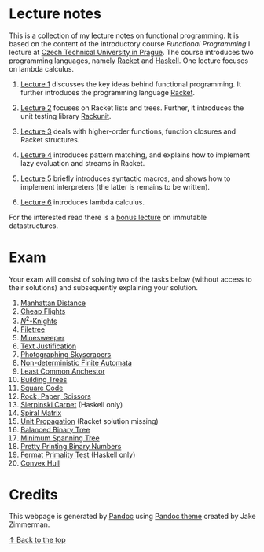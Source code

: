# Lecture notes

This is a collection of my lecture notes on functional programming. 
It is based on the content of the introductory course *Functional Programming* I lecture at 
[Czech Technical University in Prague](https://www.cvut.cz).
The course introduces two programming languages, namely [Racket](https://racket-lang.org/) 
and [Haskell](https://www.haskell.org/). 
One lecture focuses on lambda calculus.


1. [Lecture 1](lecture01) discusses the key ideas behind functional programming. It further
   introduces the programming language [Racket](https://racket-lang.org/).

2. [Lecture 2](lecture02) focuses on Racket lists and trees. Further, it introduces the unit testing
   library [Rackunit](https://docs.racket-lang.org/rackunit/index.html).

3. [Lecture 3](lecture03) deals with higher-order functions, function closures and Racket structures.

4. [Lecture 4](lecture04) introduces pattern matching, and explains how to implement lazy
   evaluation and streams in Racket.

5. [Lecture 5](lecture05) briefly introduces syntactic macros, and shows how to implement
   interpreters (the latter is remains to be written).

6. [Lecture 6](lecture06) introduces lambda calculus.

For the interested read there is a [bonus lecture](lecture-bonus) on immutable datastructures.

# Exam

Your exam will consist of solving two of the tasks below (without access to their solutions) and
subsequently explaining your solution.

1.  [Manhattan Distance](exams/manhattan-distance)
2.  [Cheap Flights](exams/cheap-flights)
3.  [$N^2$-Knights](exams/n2-knights)
4.  [Filetree](exams/filetree)
5.  [Minesweeper](exams/minesweeper)
6.  [Text Justification](exams/justify)
7.  [Photographing Skyscrapers](exams/photo-skyscraper)
8.  [Non-deterministic Finite Automata](exams/finite-automata)
9.  [Least Common Anchestor](exams/least-common-ancestor)
10. [Building Trees](exams/building-trees)
11. [Square Code](exams/square-code)
12. [Rock, Paper, Scissors](exams/rock-paper-scissors)
13. [Sierpinski Carpet](exams/sierpinski-carpet) (Haskell only)
14. [Spiral Matrix](exams/spiral-matrix)
15. [Unit Propagation](exams/unit-propagation) (Racket solution missing)
16. [Balanced Binary Tree](exams/balanced-tree)
17. [Minimum Spanning Tree](exams/minimum-spanning-tree)
18. [Pretty Printing Binary Numbers](exams/pretty-binary-numbers)
19. [Fermat Primality Test](exams/fermat-primality) (Haskell only)
20. [Convex Hull](exams/convex-hull)

# Credits

This webpage is generated by [Pandoc] using [Pandoc theme](https://jez.io/pandoc-markdown-css-theme/) created by 
Jake Zimmerman.

<p class="signoff">
  <a href="/">↑ Back to the top</a>
</p>

[Pandoc]: https://pandoc.org/
[KaTeX]: https://katex.org/
